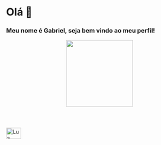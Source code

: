 # Olá 👋
### Meu nome é Gabriel, seja bem vindo ao meu perfil!

<div align="center">
  <a href="https://github.com/gabrielcruelll">
  <img height="180em" src="https://github-readme-stats.vercel.app/api?username=gabrielcruelll&show_icons=true&theme=midnight-purple&include_all_commits=true&count_private=true"/>
</div>
</br>

### 
<div style="display: inline_block"><br>
  <img align="center" alt="Lua" height="30" width="40" src="https://cdn.jsdelivr.net/gh/devicons/devicon/icons/lua/lua-original.svg">
</div>
